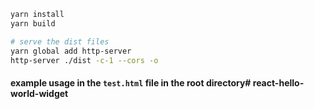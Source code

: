 ```bash
yarn install
yarn build

# serve the dist files
yarn global add http-server
http-server ./dist -c-1 --cors -o
```

####  example usage in the `test.html` file in the root directory# react-hello-world-widget
